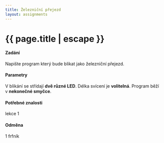 ```yaml
---
title: Železniční přejezd
layout: assignments
---
```


# {{ page.title | escape }}

#### Zadání

Napište program který bude blikat jako železniční přejezd.

#### Parametry

V blikání se střídají **dvě různé LED**.
Délka svícení je **volitelná**.
Program běží v **nekonečné smyčce**.

#### Potřebné znalosti

lekce 1

#### Odměna
1 frfník